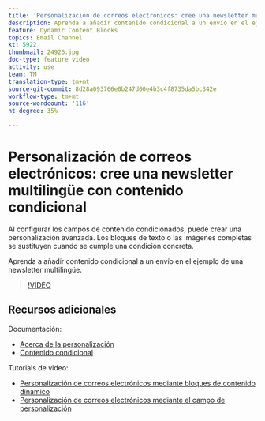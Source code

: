 ```yaml
---
title: 'Personalización de correos electrónicos: cree una newsletter multilingüe con contenido condicional'
description: Aprenda a añadir contenido condicional a un envío en el ejemplo de una newsletter multilingüe.
feature: Dynamic Content Blocks
topics: Email Channel
kt: 5922
thumbnail: 24926.jpg
doc-type: feature video
activity: use
team: TM
translation-type: tm+mt
source-git-commit: 8d28a093766e0b247d00e4b3c4f8735da5bc342e
workflow-type: tm+mt
source-wordcount: '116'
ht-degree: 35%

---
```



# Personalización de correos electrónicos: cree una newsletter multilingüe con contenido condicional

Al configurar los campos de contenido condicionados, puede crear una personalización avanzada. Los bloques de texto o las imágenes completas se sustituyen cuando se cumple una condición concreta.

Aprenda a añadir contenido condicional a un envío en el ejemplo de una newsletter multilingüe.

>[!VIDEO](https://video.tv.adobe.com/v/24926?quality=12)

## Recursos adicionales

Documentación:

* [Acerca de la personalización](https://docs.adobe.com/content/help/es-ES/campaign-classic/using/sending-messages/personalizing-deliveries/about-personalization.html)
* [Contenido condicional](https://docs.adobe.com/content/help/en/campaign-classic/using/sending-messages/personalizing-deliveries/conditional-content.html)

Tutorials de video:

* [Personalización de correos electrónicos mediante bloques de contenido dinámico](/help/acc/sending-messages/email-channel/personalization-with-dynamic-content-blocks.md)
* [Personalización de correos electrónicos mediante el campo de personalización](/help/acc/sending-messages/email-channel/personalizing-emails-using-personalization-fields.md)
